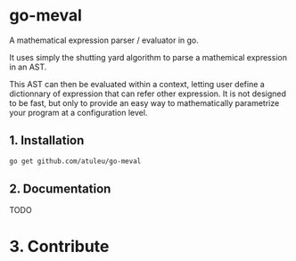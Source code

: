 go-meval
========

A mathematical expression  parser / evaluator in go.


It uses simply the shutting yard algorithm to parse a mathemical expression in an AST.

This AST can then be evaluated within a context, letting user define a dictionnary of expression that can refer other expression. It is not designed to be fast, but only to provide an easy way to mathematically parametrize your program at a configuration level.

## 1. Installation

```bash
go get github.com/atuleu/go-meval
```

## 2. Documentation

TODO

# 3. Contribute 
